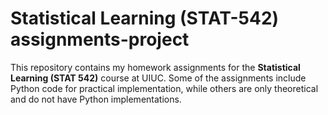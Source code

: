 # Statistical Learning (STAT-542) assignments-project


This repository contains my homework assignments for the **Statistical Learning (STAT 542)** course at UIUC. Some of the assignments include Python code for practical implementation, while others are only theoretical and do not have Python implementations.
